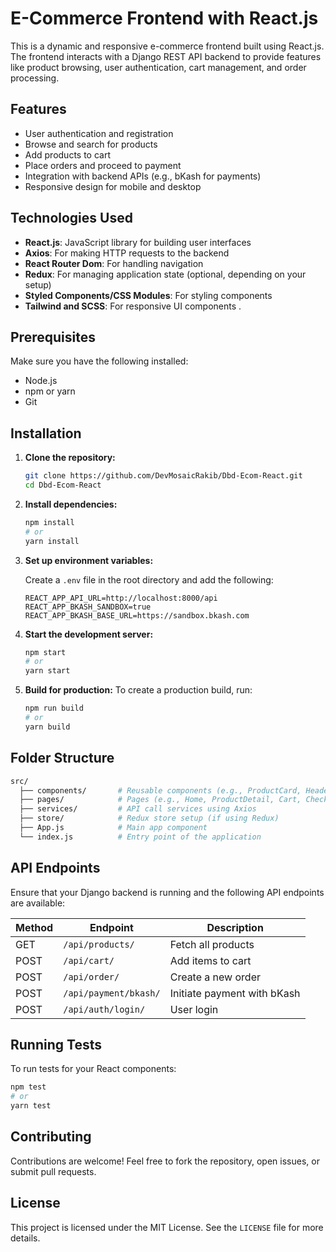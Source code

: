 
# E-Commerce Frontend with React.js

This is a dynamic and responsive e-commerce frontend built using React.js. The frontend interacts with a Django REST API backend to provide features like product browsing, user authentication, cart management, and order processing.

## Features

- User authentication and registration
- Browse and search for products
- Add products to cart
- Place orders and proceed to payment
- Integration with backend APIs (e.g., bKash for payments)
- Responsive design for mobile and desktop

## Technologies Used

- **React.js**: JavaScript library for building user interfaces
- **Axios**: For making HTTP requests to the backend
- **React Router Dom**: For handling navigation
- **Redux**: For managing application state (optional, depending on your setup)
- **Styled Components/CSS Modules**: For styling components
- **Tailwind and SCSS**: For responsive UI components .

## Prerequisites

Make sure you have the following installed:

- Node.js
- npm or yarn
- Git

## Installation

1. **Clone the repository:**
   ```bash
   git clone https://github.com/DevMosaicRakib/Dbd-Ecom-React.git
   cd Dbd-Ecom-React
   ```

2. **Install dependencies:**
   ```bash
   npm install
   # or
   yarn install
   ```

3. **Set up environment variables:**

   Create a `.env` file in the root directory and add the following:
   ```env
   REACT_APP_API_URL=http://localhost:8000/api
   REACT_APP_BKASH_SANDBOX=true
   REACT_APP_BKASH_BASE_URL=https://sandbox.bkash.com
   ```

4. **Start the development server:**
   ```bash
   npm start
   # or
   yarn start
   ```

5. **Build for production:**
   To create a production build, run:
   ```bash
   npm run build
   # or
   yarn build
   ```

## Folder Structure

```bash
src/
  ├── components/       # Reusable components (e.g., ProductCard, Header)
  ├── pages/            # Pages (e.g., Home, ProductDetail, Cart, Checkout)
  ├── services/         # API call services using Axios
  ├── store/            # Redux store setup (if using Redux)
  ├── App.js            # Main app component
  └── index.js          # Entry point of the application
```

## API Endpoints

Ensure that your Django backend is running and the following API endpoints are available:

| Method | Endpoint               | Description                        |
|--------|-------------------------|------------------------------------|
| GET    | `/api/products/`        | Fetch all products                 |
| POST   | `/api/cart/`            | Add items to cart                  |
| POST   | `/api/order/`           | Create a new order                 |
| POST   | `/api/payment/bkash/`   | Initiate payment with bKash         |
| POST   | `/api/auth/login/`      | User login                         |

## Running Tests

To run tests for your React components:

```bash
npm test
# or
yarn test
```

## Contributing

Contributions are welcome! Feel free to fork the repository, open issues, or submit pull requests.

## License

This project is licensed under the MIT License. See the `LICENSE` file for more details.
